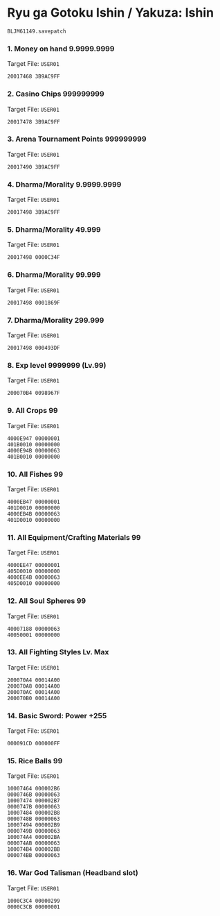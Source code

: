 #  Ryu ga Gotoku Ishin / Yakuza: Ishin 

`BLJM61149.savepatch`

### 1. Money on hand 9.9999.9999

Target File: `USER01`

```
20017468 3B9AC9FF
```

### 2. Casino Chips 999999999

Target File: `USER01`

```
20017478 3B9AC9FF
```

### 3. Arena Tournament Points 999999999

Target File: `USER01`

```
20017490 3B9AC9FF
```

### 4. Dharma/Morality 9.9999.9999

Target File: `USER01`

```
20017498 3B9AC9FF
```

### 5. Dharma/Morality 49.999

Target File: `USER01`

```
20017498 0000C34F
```

### 6. Dharma/Morality 99.999

Target File: `USER01`

```
20017498 0001869F
```

### 7. Dharma/Morality 299.999

Target File: `USER01`

```
20017498 000493DF
```

### 8. Exp level 9999999 (Lv.99)

Target File: `USER01`

```
200070B4 0098967F
```

### 9. All Crops 99

Target File: `USER01`

```
4000E947 00000001
401B0010 00000000
4000E94B 00000063
401B0010 00000000
```

### 10. All Fishes 99

Target File: `USER01`

```
4000EB47 00000001
401D0010 00000000
4000EB4B 00000063
401D0010 00000000
```

### 11. All Equipment/Crafting Materials 99

Target File: `USER01`

```
4000EE47 00000001
405D0010 00000000
4000EE4B 00000063
405D0010 00000000
```

### 12. All Soul Spheres 99

Target File: `USER01`

```
40007188 00000063
40050001 00000000
```

### 13. All Fighting Styles Lv. Max

Target File: `USER01`

```
200070A4 00014A00
200070A8 00014A00
200070AC 00014A00
200070B0 00014A00
```

### 14. Basic Sword: Power +255

Target File: `USER01`

```
000091CD 000000FF
```

### 15. Rice Balls 99

Target File: `USER01`

```
10007464 000002B6
0000746B 00000063
10007474 000002B7
0000747B 00000063
10007484 000002B8
0000748B 00000063
10007494 000002B9
0000749B 00000063
100074A4 000002BA
000074AB 00000063
100074B4 000002BB
000074BB 00000063
```

### 16. War God Talisman (Headband slot)

Target File: `USER01`

```
1000C3C4 00000299
0000C3CB 00000001
```

